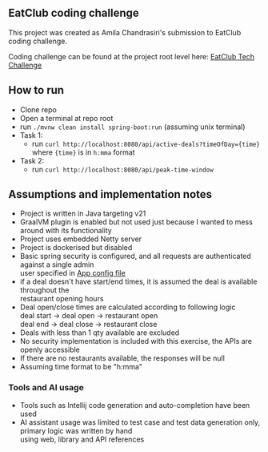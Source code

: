 ## EatClub coding challenge

This project was created as Amila Chandrasiri's submission to EatClub coding challenge.

Coding challenge can be found at the project root level
here: [EatClub Tech Challenge](./EatClub%20Tech%20Challenge%20-%20Java%20AWS%20-%20v2.pdf)

## How to run
- Clone repo
- Open a terminal at repo root
- run `./mvnw clean install spring-boot:run` (assuming unix terminal)
- Task 1:
  - run `curl http://localhost:8080/api/active-deals?timeOfDay={time}` where `{time}` is in `h:mma` format
- Task 2:
  - run `curl http://localhost:8080/api/peak-time-window`

## Assumptions and implementation notes

- Project is written in Java targeting v21
- GraalVM plugin is enabled but not used just because I wanted to mess around with its functionality
- Project uses embedded Netty server
- Project is dockerised but disabled
- Basic spring security is configured, and all requests are authenticated against a single admin
  <br> user specified in [App config file](./src/main/resources/application.properties)
- if a deal doesn't have start/end times, it is assumed the deal is available throughout the
  <br> restaurant opening hours
- Deal open/close times are calculated according to following logic
  <br> deal start -> deal open -> restaurant open
  <br> deal end -> deal close -> restaurant close
- Deals with less than 1 qty available are excluded
- No security implementation is included with this exercise, the APIs are openly accessible
- If there are no restaurants available, the responses will be null
- Assuming time format to be "h:mma"

### Tools and AI usage
- Tools such as Intellij code generation and auto-completion have been used
- AI assistant usage was limited to test case and test data generation only, primary logic was written by hand 
  <br> using web, library and API references 